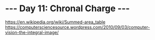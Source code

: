 ﻿# --- Day 11: Chronal Charge ---

https://en.wikipedia.org/wiki/Summed-area_table
https://computersciencesource.wordpress.com/2010/09/03/computer-vision-the-integral-image/
